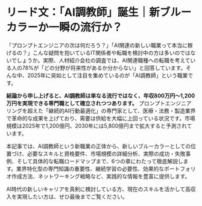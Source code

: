# リード文：「AI調教師」誕生｜新ブルーカラーか一瞬の流行か？

「プロンプトエンジニアの次は何だろう？」「AI関連の新しい職業って本当に稼げるの？」こんな疑問を抱いているIT関係者や転職を検討中の方は多いのではないでしょうか。実際、人材紹介会社の調査では、AI関連職種への転職を考えている人の78%が「どの分野が将来性があるか分からない」と回答しています。そんな中、2025年に突如として注目を集めているのが「AI調教師」という職業です。

**結論から申し上げると、AI調教師は単なる流行ではなく、年収800万円〜1,200万円を実現できる専門職として確立されつつあります。** プロンプトエンジニアリングを超えた「継続的AI行動最適化」の専門家として、医療・法務・製造業界で革命的な成果を上げており、需要は供給を大幅に上回っている状況です。市場規模は2025年で1,200億円、2030年には5,800億円まで拡大すると予測されています。

本記事では、AI調教師という新職業の正体から、新しいブルーカラーとしての位置づけ、必要なスキルと資格要件、市場規模の詳細分析、実際の成功・失敗事例、そして具体的な転職ロードマップまで、6つの章にわたって徹底解説します。業界特化型の専門知識の重要性、継続学習の必要性、効果的なポートフォリオ作成方法、ネットワーキング戦略など、実践的な情報を豊富に提供します。

AI時代の新しいキャリアを真剣に検討している方、現在のスキルを活かして高収入を実現したい方は、ぜひ最後までご覧ください。